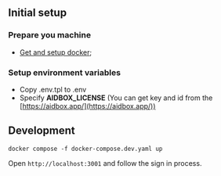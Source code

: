 ## Initial setup

### Prepare you machine

-   [Get and setup docker](https://docs.docker.com/get-docker/);

### Setup environment variables

-   Copy .env.tpl to .env
-   Specify **AIDBOX_LICENSE** (You can get key and id from the [https://aidbox.app/](https://aidbox.app/))

## Development

```
docker compose -f docker-compose.dev.yaml up
```

Open `http://localhost:3001` and follow the sign in process.
